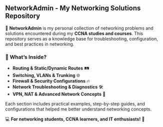 ## **NetworkAdmin - My Networking Solutions Repository**  
📡 **NetworkAdmin** is my personal collection of networking problems and solutions encountered during my **CCNA studies and courses**. This repository serves as a knowledge base for troubleshooting, configuration, and best practices in networking.  

### 🔹 **What’s Inside?**  
- **Routing & Static/Dynamic Routes** 🛤️  
- **Switching, VLANs & Trunking** 🌐  
- **Firewall & Security Configurations** 🔥  
- **Network Troubleshooting & Diagnostics** 🛠️  
- **VPN, NAT & Advanced Network Concepts** 🔗  

Each section includes practical examples, step-by-step guides, and configurations that helped me better understand networking concepts.  

💻 **For networking students, CCNA learners, and IT enthusiasts!** 🚀
